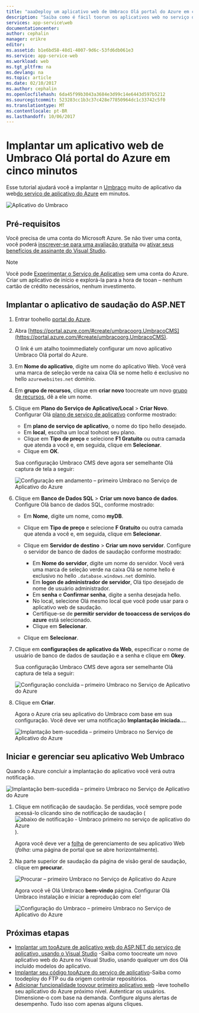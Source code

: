 ```yaml
---
title: "aaaDeploy um aplicativo web de Umbraco Olá portal do Azure em cinco minutos | Microsoft Docs"
description: "Saiba como é fácil toorun os aplicativos web no serviço de aplicativo ao implantar um aplicativo ASP.NET de exemplo. Veja os resultados imediatamente."
services: app-service\web
documentationcenter: 
author: cephalin
manager: erikre
editor: 
ms.assetid: b1e6bd58-48d1-4007-9d6c-53fd6db061e3
ms.service: app-service-web
ms.workload: web
ms.tgt_pltfrm: na
ms.devlang: na
ms.topic: article
ms.date: 02/10/2017
ms.author: cephalin
ms.openlocfilehash: 6da45f99b3043a3684e3d99c14e6443d597b5212
ms.sourcegitcommit: 523283cc1b3c37c428e77850964dc1c33742c5f0
ms.translationtype: MT
ms.contentlocale: pt-BR
ms.lasthandoff: 10/06/2017
---
```

# <a name="deploy-an-umbraco-web-app-in-hello-azure-portal-in-five-minutes"></a>Implantar um aplicativo web de Umbraco Olá portal do Azure em cinco minutos

Esse tutorial ajudará você a implantar n [Umbraco](https://our.umbraco.org/) muito de aplicativo da web[do serviço de aplicativo do Azure](../app-service/app-service-value-prop-what-is.md) em minutos.

![Aplicativo do Umbraco](./media/app-service-web-get-started-dotnet-portal/defaultpage.png)

## <a name="prerequisites"></a>Pré-requisitos
Você precisa de uma conta do Microsoft Azure. Se não tiver uma conta, você poderá [inscrever-se para uma avaliação gratuita](https://azure.microsoft.com/pricing/free-trial/?WT.mc_id=A261C142F) ou [ativar seus benefícios de assinante do Visual Studio](https://azure.microsoft.com/pricing/member-offers/msdn-benefits-details/?WT.mc_id=A261C142F).

> [!NOTE]
> Você pode [Experimentar o Serviço de Aplicativo](https://azure.microsoft.com/try/app-service/) sem uma conta do Azure. Criar um aplicativo de início e explorá-la para a hora de tooan – nenhum cartão de crédito necessários, nenhum investimento.
> 
> 

## <a name="deploy-hello-aspnet-app"></a>Implantar o aplicativo de saudação do ASP.NET
1. Entrar toohello [portal do Azure](https://portal.azure.com).

2. Abra [https://portal.azure.com/#create/umbracoorg.UmbracoCMS](https://portal.azure.com/#create/umbracoorg.UmbracoCMS).

    O link é um atalho tooimmediately configurar um novo aplicativo Umbraco Olá portal do Azure.

3. Em **Nome do aplicativo**, digite um nome do aplicativo Web. Você verá uma marca de seleção verde na caixa Olá se nome hello é exclusivo no hello `azurewebsites.net` domínio.
   
5. Em **grupo de recursos**, clique em **criar novo** toocreate um novo [grupo de recursos](../azure-resource-manager/resource-group-overview.md), dê a ele um nome.

7. Clique em **Plano do Serviço de Aplicativo/Local** > **Criar Novo**. Configurar Olá [plano de serviço de aplicativo](../app-service/azure-web-sites-web-hosting-plans-in-depth-overview.md) conforme mostrado:

    - Em **plano de serviço de aplicativo**, o nome do tipo hello desejado.
    - Em **local**, escolha um local toohost seu plano.
    - Clique em **Tipo de preço** e selecione **F1 Gratuito** ou outra camada que atenda a você e, em seguida, clique em **Selecionar**.
    - Clique em **OK**.

    Sua configuração Umbraco CMS deve agora ser semelhante Olá captura de tela a seguir:

    ![Configuração em andamento – primeiro Umbraco no Serviço de Aplicativo do Azure](./media/app-service-web-get-started-dotnet-portal/configure-in-progress.png)

12. Clique em **Banco de Dados SQL** > **Criar um novo banco de dados**. Configure Olá banco de dados SQL, conforme mostrado:

    - Em **Nome**, digite um nome, como **myDB**.
    - Clique em **Tipo de preço** e selecione **F Gratuito** ou outra camada que atenda a você e, em seguida, clique em **Selecionar**.
    - Clique em **Servidor de destino** > **Criar um novo servidor**. Configure o servidor de banco de dados de saudação conforme mostrado:

        - Em **Nome do servidor**, digite um nome do servidor. Você verá uma marca de seleção verde na caixa Olá se nome hello é exclusivo no hello `.database.windows.net` domínio.
        - Em **logon de administrador de servidor**, Olá tipo desejado de nome de usuário administrador.
        - Em **senha** e **Confirmar senha**, digite a senha desejada hello.
        - No local, selecione Olá mesmo local que você pode usar para o aplicativo web de saudação.
        - Certifique-se de **permitir servidor de tooaccess de serviços do azure** está selecionado.
        - Clique em **Selecionar**.
    
    - Clique em **Selecionar**.

13. Clique em **configurações de aplicativo da Web**, especificar o nome de usuário de banco de dados de saudação e a senha e clique em **Okey**.

    Sua configuração Umbraco CMS deve agora ser semelhante Olá captura de tela a seguir:

    ![Configuração concluída – primeiro Umbraco no Serviço de Aplicativo do Azure](./media/app-service-web-get-started-dotnet-portal/configure-complete.png)

14. Clique em **Criar**.
    
    Agora o Azure cria seu aplicativo do Umbraco com base em sua configuração. Você deve ver uma notificação **Implantação iniciada...**.

    ![Implantação bem-sucedida – primeiro Umbraco no Serviço de Aplicativo do Azure](./media/app-service-web-get-started-dotnet-portal/deployment-started.png)
   
## <a name="launch-and-manage-your-umrbaco-web-app"></a>Iniciar e gerenciar seu aplicativo Web Umbraco

Quando o Azure concluir a implantação do aplicativo você verá outra notificação.

![Implantação bem-sucedida – primeiro Umbraco no Serviço de Aplicativo do Azure](./media/app-service-web-get-started-dotnet-portal/deployment-succeeded.png)

1. Clique em notificação de saudação. Se perdidas, você sempre pode acessá-lo clicando sino de notificação de saudação (![abaixo de notificação - Umbraco primeiro no serviço de aplicativo do Azure](./media/app-service-web-get-started-dotnet-portal/notification.png)).

    Agora você deve ver a [folha](../azure-resource-manager/resource-group-portal.md#manage-resources) de gerenciamento de seu aplicativo Web (*folha*: uma página de portal que se abre horizontalmente).

3. Na parte superior de saudação da página de visão geral de saudação, clique em **procurar**.
   
    ![Procurar – primeiro Umbraco no Serviço de Aplicativo do Azure](./media/app-service-web-get-started-dotnet-portal/browse.png)

    Agora você vê Olá Umbraco **bem-vindo** página. Configurar Olá Umbraco instalação e iniciar a reprodução com ele!

    ![Configuração do Umbraco – primeiro Umbraco no Serviço de Aplicativo do Azure](./media/app-service-web-get-started-dotnet-portal/umbraco-config.png)
    
## <a name="next-steps"></a>Próximas etapas
* [Implantar um tooAzure de aplicativo web do ASP.NET do serviço de aplicativo, usando o Visual Studio](app-service-web-get-started-dotnet.md) -Saiba como toocreate um novo aplicativo web do Azure no Visual Studio, usando qualquer um dos Olá incluído modelos do aplicativo.
* [Implantar seu código tooAzure do serviço de aplicativo](web-sites-deploy.md)-Saiba como toodeploy do FTP ou da origem controlar repositórios.
* [Adicionar funcionalidade tooyour primeiro aplicativo web](app-service-web-get-started-2.md) -leve toohello seu aplicativo do Azure próximo nível. Autenticar os usuários. Dimensione-o com base na demanda. Configure alguns alertas de desempenho. Tudo isso com apenas alguns cliques.
